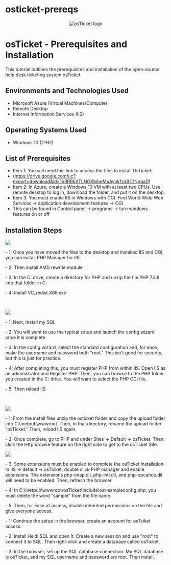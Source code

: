 # osticket-prereqs
<p align="center">
<img src="https://i.imgur.com/Clzj7Xs.png" alt="osTicket logo"/>
</p>

<h1>osTicket - Prerequisites and Installation</h1>
This tutorial outlines the prerequisites and installation of the open-source help desk ticketing system osTicket.<br />


<h2>Environments and Technologies Used</h2>

- Microsoft Azure (Virtual Machines/Compute)
- Remote Desktop
- Internet Information Services (IIS)

<h2>Operating Systems Used </h2>

- Windows 10</b> (21H2)

<h2>List of Prerequisites</h2>

- Item 1: You will need this link to access the files to install OsTicket:
-  (https://drive.google.com/uc?export=download&id=1b3RBkXTLNGXbibeMuAynkfzdBC1NnqaD) 
- Item 2: In Azure, create a Windows 10 VM with at least two CPUs. Use remote desktop to log in, download the folder, and put it on the desktop.  
- Item 3: You must enable IIS in Windows with CGI. Find World Wide Web Services -> application development features -> CGI
- This can be found in Control panel -> programs -> turn windows features on or off 

<h2>Installation Steps</h2>

<p>
<img src="https://github.com/user-attachments/assets/b3f57e9d-8a0e-4172-a44f-ea8ddd9952a5"/>
</p>
<p>
- 1: Once you have moved the files to the desktop and installed IIS and CGI, you can install PHP Manager for IIS.
</p>
<p> 
- 2: Then install AMD rewrite module 
</p>
- 3: In the C: drive, create a directory for PHP and unzip the file PHP 7.3.8 into that folder in C: 
</p>
<p>
- 4: Install VC_redist.X86.exe
</p>
<br />

<p>
<img src="https://github.com/user-attachments/assets/0fe7dc26-7281-47c7-bc7d-95c27833d706"/>
</p>
<p>
- 1: Next, Install my SQL 
</p>
<p> 
- 2: You will want to use the typical setup and launch the config wizard once it is complete
</p>
<p> 
- 3: In the config wizard, select the standard configuration and, for ease, make the username and password both "root." This isn't good for security, but this is just for practice. 
</p>
<p>
- 4: After completing this, you must register PHP from within IIS. Open IIS as an administrator and Register PHP. Then, you can browse to the PHP folder you created in the C: drive. You will want to select the PHP CGI file. 
</p>
<p>
- 5: Then reload IIS
</p>

</p>
<br />

<p>
<img src="https://github.com/user-attachments/assets/ac2d73f7-ed0b-4d16-902c-37e380af2ec3"/>
</p>
<p> 
- 1: From the install files unzip the osticket folder and copy the upload folder into C:\inetpub\wwwroot. Then, in that directory, rename the upload folder "osTicket." Then, reload IIS again.  
<p>
- 2: Once complete, go to PHP and under Sites -> Default -> osTicket. Then, click the Http browse feature on the right side to get to the osTicket Site. 
</p>
<img src="https://github.com/user-attachments/assets/abb79e81-1d93-42fc-94a3-6a386c9c3faa"/>
<p>
- 3: Some extensions must be enabled to complete the osTicket installation. In IIS -> default -> osTicket, double click PHP manager and enable extensions. The extensions php-imap.dil, php-intl.dil, and php-opcahce.dil will need to be enabled. Then, refresh the browser. 
</p>
<p>
 - 4: In C:\inetpub\wwwroot\osTicket\include\ost-sampleconfig.php, you must delete the word "sample" from the file name.  
</p>
<p>
 - 5: Then, for ease of access, disable inherited permissions on the file and give everyone access.  
</p>
<p>
- 1: Continue the setup in the browser, create an account for osTciket access. 
</p>
<p>
- 2: Install Heidi SQL and open it. Create a new session and use "root" to connect it to SQL. Then right-click and create a database called osTicket.
</p>
<p>
- 3: In the browser, set up the SQL database connection. My SQL database is osTicket, and my SQL username and password are root. Then install.  
</p>
<br />
